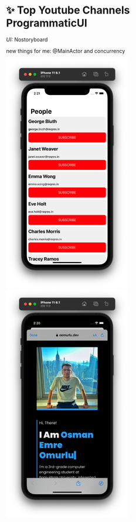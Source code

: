# :sparkles: Top Youtube Channels ProgrammaticUI

*UI:* Nostoryboard

new things for me: @MainActor and concurrency 

<p float="left">
<img width="333" src="./screenshots/ss1.png">
<img width="333" src="./screenshots/ss2.png">
</p>



